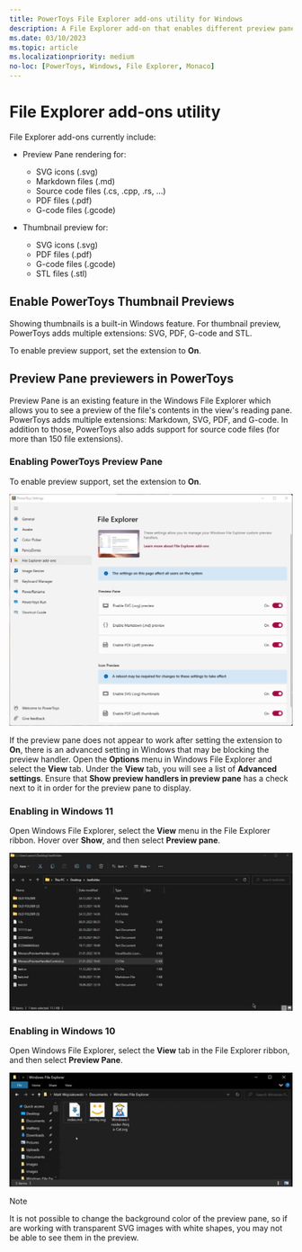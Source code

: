 ```yaml
---
title: PowerToys File Explorer add-ons utility for Windows
description: A File Explorer add-on that enables different preview pane and thumbnail renderers for different file types.
ms.date: 03/10/2023
ms.topic: article
ms.localizationpriority: medium
no-loc: [PowerToys, Windows, File Explorer, Monaco]
---
```


# File Explorer add-ons utility

File Explorer add-ons currently include:

- Preview Pane rendering for:
  - SVG icons (.svg)
  - Markdown files (.md)
  - Source code files (.cs, .cpp, .rs, ...)
  - PDF files (.pdf)
  - G-code files (.gcode)

- Thumbnail preview for:
  - SVG icons (.svg)
  - PDF files (.pdf)
  - G-code files (.gcode)
  - STL files (.stl)

## Enable PowerToys Thumbnail Previews

Showing thumbnails is a built-in Windows feature. For thumbnail preview, PowerToys adds multiple extensions: SVG, PDF, G-code and STL.

To enable preview support, set the extension to **On**.

## Preview Pane previewers in PowerToys

Preview Pane is an existing feature in the Windows File Explorer which allows you to see a preview of the file's contents in the view's reading pane. PowerToys adds multiple extensions: Markdown, SVG, PDF, and G-code. In addition to those, PowerToys also adds support for source code files (for more than 150 file extensions).

### Enabling PowerToys Preview Pane

To enable preview support, set the extension to **On**.

![PowerToys Settings Enable File Explorer screenshot.](../images/powertoys-settings-fileexplorer.png)

If the preview pane does not appear to work after setting the extension to **On**, there is an advanced setting in Windows that may be blocking the preview handler. Open the **Options** menu in Windows File Explorer and select the **View** tab. Under the **View** tab, you will see a list of **Advanced settings**. Ensure that **Show preview handlers in preview pane** has a check next to it in order for the preview pane to display.

### Enabling in Windows 11

Open Windows File Explorer, select the **View** menu in the File Explorer ribbon. Hover over **Show**, and then select **Preview pane**.

![PowerToys Preview Pane demo for Windows 11.](../images/powertoys-fileexplorer-win11.gif)

### Enabling in Windows 10

Open Windows File Explorer, select the **View** tab in the File Explorer ribbon, and then select **Preview Pane**.

![PowerToys Preview Pane demo for Windows 10.](../images/powertoys-fileexplorer.gif)

> [!NOTE]
> It is not possible to change the background color of the preview pane, so if are working with transparent SVG images with white shapes, you may not be able to see them in the preview.
